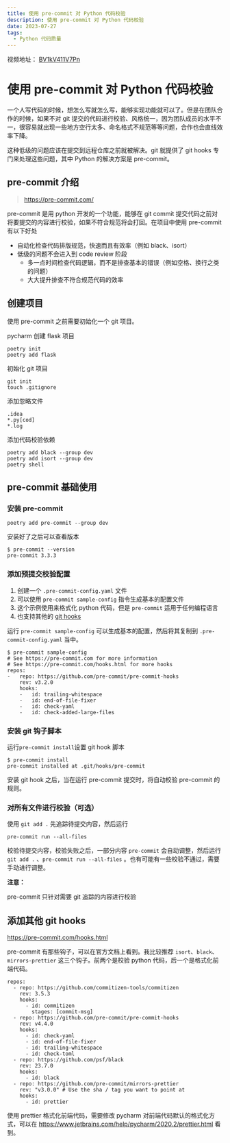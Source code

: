 ```yaml
---
title: 使用 pre-commit 对 Python 代码校验
description: 使用 pre-commit 对 Python 代码校验
date: 2023-07-27
tags:
  - Python 代码质量
---
```


视频地址： [BV1kV411V7Pn](https://www.bilibili.com/video/BV1kV411V7Pn/)

# 使用 pre-commit 对 Python 代码校验

一个人写代码的时候，想怎么写就怎么写，能够实现功能就可以了。但是在团队合作的时候，如果不对 git
提交的代码进行校验、风格统一，因为团队成员的水平不一，很容易就出现一些地方空行太多、命名格式不规范等等问题，合作也会直线效率下降。

这种低级的问题应该在提交到远程仓库之前就被解决。git 就提供了 git hooks 专门来处理这些问题，其中 Python 的解决方案是
pre-commit。

## pre-commit 介绍

> https://pre-commit.com/

pre-commit 是用 python 开发的一个功能，能够在 git commit 提交代码之前对将要提交的内容进行校验，如果不符合规范将会打回。在项目中使用
pre-commit 有以下好处

+ 自动化检查代码排版规范，快速而且有效率（例如 black、isort）
+ 低级的问题不会进入到 code review 阶段
    + 多一点时间检查代码逻辑，而不是排查基本的错误（例如空格、换行之类的问题）
    + 大大提升排查不符合规范代码的效率

## 创建项目

使用 pre-commit 之前需要初始化一个 git 项目。

pycharm 创建 flask 项目

```
poetry init
poetry add flask
```

初始化 git 项目

```
git init
touch .gitignore
```

添加忽略文件

```
.idea 
*.py[cod] 
*.log
```

添加代码校验依赖

```
poetry add black --group dev
poetry add isort --group dev
poetry shell
```

## pre-commit 基础使用

### 安装 pre-commit

```
poetry add pre-commit --group dev
```

安装好了之后可以查看版本

```
$ pre-commit --version
pre-commit 3.3.3
```

### 添加预提交校验配置

1. 创建一个 `.pre-commit-config.yaml` 文件
2. 可以使用 `pre-commit sample-config` 指令生成基本的配置文件
3. 这个示例使用来格式化 python 代码，但是 `pre-commit` 适用于任何编程语言
4. 也支持其他的 [git hooks](https://pre-commit.com/hooks.html)

运行 `pre-commit sample-config` 可以生成基本的配置，然后将其复制到 `.pre-commit-config.yaml` 当中。

```
$ pre-commit sample-config                              
# See https://pre-commit.com for more information       
# See https://pre-commit.com/hooks.html for more hooks  
repos:                                                  
-   repo: https://github.com/pre-commit/pre-commit-hooks
    rev: v3.2.0                                         
    hooks:                                              
    -   id: trailing-whitespace                         
    -   id: end-of-file-fixer                           
    -   id: check-yaml                                  
    -   id: check-added-large-files 
```

### 安装 git 钩子脚本

运行`pre-commit install`设置 git hook 脚本

```
$ pre-commit install
pre-commit installed at .git/hooks/pre-commit
```

安装 git hook 之后，当在运行 pre-commit 提交时，将自动校验 pre-commit 的规则。

### 对所有文件进行校验（可选）

使用 `git add .` 先追踪待提交内容，然后运行

```
pre-commit run --all-files
```

校验待提交内容，校验失败之后，一部分内容 `pre-commit` 会自动调整，然后运行 `git add .` 、`pre-commit run --all-files`
。也有可能有一些校验不通过，需要手动进行调整。

**注意：**

pre-commit 只针对需要 git 追踪的内容进行校验

## 添加其他 git hooks

https://pre-commit.com/hooks.html

pre-commit 有那些钩子，可以在官方文档上看到。我比较推荐 `isort`、`black`、`mirrors-prettier` 这三个钩子。前两个是校验 python
代码，后一个是格式化前端代码。

```
repos:
  - repo: https://github.com/commitizen-tools/commitizen
    rev: 3.5.3
    hooks:
      - id: commitizen
        stages: [commit-msg]
  - repo: https://github.com/pre-commit/pre-commit-hooks
    rev: v4.4.0
    hooks:
      - id: check-yaml
      - id: end-of-file-fixer
      - id: trailing-whitespace
      - id: check-toml
  - repo: https://github.com/psf/black
    rev: 23.7.0
    hooks:
      - id: black
  - repo: https://github.com/pre-commit/mirrors-prettier
    rev: "v3.0.0" # Use the sha / tag you want to point at
    hooks:
      - id: prettier
```

使用 prettier 格式化前端代码，需要修改 pycharm
对前端代码默认的格式化方式，可以在 https://www.jetbrains.com/help/pycharm/2020.2/prettier.html 看到。
